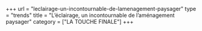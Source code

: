 
+++
url = "leclairage-un-incontournable-de-lamenagement-paysager"
type = "trends"
title = "L’éclairage, un incontournable de l’aménagement paysager"
category = ["LA TOUCHE FINALE"]
+++